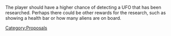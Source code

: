 The player should have a higher chance of detecting a UFO that has been
researched. Perhaps there could be other rewards for the research, such
as showing a health bar or how many aliens are on board.

[Category:Proposals](Category:Proposals "wikilink")